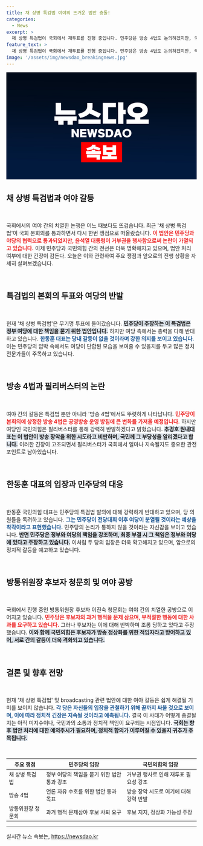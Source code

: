 ```yaml
---
title: 채 상병 특검법 여야의 뜨거운 법안 충돌!
categories:
  - News
excerpt: >
  채 상병 특검법이 국회에서 재투표를 진행 중입니다. 민주당은 방송 4법도 논의하겠지만, 국민의힘은 필리버스터를 예고해 치열한 정치 공방이 예상됩니다. 이 법안들의 운명이 어떻게 될지 주목됩니다!
feature_text: >
  채 상병 특검법이 국회에서 재투표를 진행 중입니다. 민주당은 방송 4법도 논의하겠지만, 국민의힘은 필리버스터를 예고해 치열한 정치 공방이 예상됩니다. 이 법안들의 운명이 어떻게 될지 주목됩니다!
image: '/assets/img/newsdao_breakingnews.jpg'
---
```


<p><img src="/assets/img/newsdao_breakingnews.jpg" alt="ranknews 속보" /></p>

<h2 data-ke-size="size26">채 상병 특검법과 여야 갈등</h2>

<p data-ke-size="size16">&nbsp;</p>

<p>국회에서의 여야 간의 치열한 논쟁은 어느 때보다도 뜨겁습니다. 최근 '채 상병 특검법'이 국회 본회의를 통과하면서 다시 한번 쟁점으로 떠올랐습니다. <b><span style="color: #ee2323;">이 법안은 민주당과 야당의 협력으로 통과되었지만, 윤석열 대통령이 거부권을 행사함으로써 논란이 가열되고 있습니다.</span></b> 이제 민주당과 국민의힘 간의 전선은 더욱 명확해지고 있으며, 법안 처리 여부에 대한 긴장이 감돈다. 오늘은 이와 관련하여 주요 쟁점과 앞으로의 진행 상황을 자세히 살펴보겠습니다.</p>

<p data-ke-size="size16">&nbsp;</p>

<h2 data-ke-size="size26">특검법의 본회의 투표와 여당의 반발</h2>

<p data-ke-size="size16">&nbsp;</p>

<p>현재 '채 상병 특검법'은 무기명 투표에 들어갔습니다. <b><span style="background-color: #21538527;">민주당이 주장하는 이 특검법은 정부 여당에 대한 책임을 묻기 위한 법안입니다.</span></b> 하지만 여당 측에서는 총력을 다해 반대하고 있습니다. <b><span style="color: #1a5490;">한동훈 대표는 당내 갈등이 없을 것이라며 강한 의지를 보이고 있습니다.</span></b> 이는 민주당의 압박 속에서도 여당이 단합된 모습을 보여줄 수 있을지를 두고 많은 정치 전문가들이 주목하고 있습니다.</p>

<p data-ke-size="size16">&nbsp;</p>

<h2 data-ke-size="size26">방송 4법과 필리버스터의 논란</h2>

<p data-ke-size="size16">&nbsp;</p>

<p>여야 간의 갈등은 특검법 뿐만 아니라 '방송 4법'에서도 뚜렷하게 나타납니다. <b><span style="color: #ee2323;">민주당이 본회의에 상정한 방송 4법은 공영방송 운영 방침에 큰 변화를 가져올 예정입니다.</span></b> 하지만 여당인 국민의힘은 필리버스터를 통해 강력히 반발하겠다고 밝혔습니다. <b><span style="background-color: #21538527;">추경호 원내대표는 이 법안이 방송 장악을 위한 시도라고 비판하며, 국민께 그 부당성을 알리겠다고 합니다.</span></b> 이러한 긴장이 고조되면서 필리버스터가 국회에서 얼마나 지속될지도 중요한 관전 포인트로 남아있습니다.</p>

<p data-ke-size="size16">&nbsp;</p>

<h2 data-ke-size="size26">한동훈 대표의 입장과 민주당의 대응</h2>

<p data-ke-size="size16">&nbsp;</p>

<p>한동훈 국민의힘 대표는 민주당의 특검법 발의에 대해 강력하게 반대하고 있으며, 당 의원들을 독려하고 있습니다. <b><span style="color: #1a5490;">그는 민주당이 전당대회 이후 여당이 분열될 것이라는 예상을 착각이라고 표현했습니다.</span></b> 민주당의 논리가 통하지 않을 것이라는 자신감을 보이고 있습니다. <b><span style="background-color: #21538527;">반면 민주당은 정부와 여당의 책임을 강조하며, 최종 부결 시 그 책임은 정부와 여당에 있다고 주장하고 있습니다.</span></b> 이처럼 두 당의 입장은 더욱 확고해지고 있으며, 앞으로의 정치적 갈등을 예고하고 있습니다.</p>

<p data-ke-size="size16">&nbsp;</p>

<h2 data-ke-size="size26">방통위원장 후보자 청문회 및 여야 공방</h2>

<p data-ke-size="size16">&nbsp;</p>

<p>국회에서 진행 중인 방통위원장 후보자 이진숙 청문회는 여야 간의 치열한 공방으로 이어지고 있습니다. <b><span style="color: #ee2323;">민주당은 후보자의 과거 행적을 문제 삼으며, 부적절한 행동에 대한 사과를 요구하고 있습니다.</span></b> 그러나 후보자는 이에 대해 반박하며 조롱 당하고 있다고 주장했습니다. <b><span style="background-color: #21538527;">이와 함께 국민의힘은 후보자가 방송 정상화를 위한 적임자라고 방어하고 있어, 서로 간의 갈등이 더욱 격화되고 있습니다.</span></b></p>

<p data-ke-size="size16">&nbsp;</p>

<h2 data-ke-size="size26">결론 및 향후 전망</h2>

<p data-ke-size="size16">&nbsp;</p>

<p>현재 '채 상병 특검법' 및 broadcasting 관련 법안에 대한 여야 갈등은 쉽게 해결될 기미를 보이지 않습니다. <b><span style="color: #1a5490;">각 당은 자신들의 입장을 관철하기 위해 끝까지 싸울 것으로 보이며, 이에 따라 정치적 긴장은 지속될 것이라고 예측됩니다.</span></b> 결국 이 사태가 어떻게 종결될지는 아직 미지수이나, 국민과의 소통과 정치적 책임이 요구되는 시점입니다. <b><span style="background-color: #21538527;">국회는 향후 법안 처리에 대한 예의주시가 필요하며, 정치적 합의가 이루어질 수 있을지 귀추가 주목됩니다.</span></b></p>

<p data-ke-size="size16">&nbsp;</p>

<table>
  <thead>
    <tr>
      <th>주요 쟁점</th>
      <th>민주당의 입장</th>
      <th>국민의힘의 입장</th>
    </tr>
  </thead>
  <tbody>
    <tr>
      <td>채 상병 특검법</td>
      <td>정부 여당의 책임을 묻기 위한 법안 통과 강조</td>
      <td>거부권 행사로 인해 재투표 필요성 강조</td>
    </tr>
    <tr>
      <td>방송 4법</td>
      <td>언론 자유 수호를 위한 법안 통과 목표</td>
      <td>방송 장악 시도로 여기에 대해 강력 반발</td>
    </tr>
    <tr>
      <td>방통위원장 청문회</td>
      <td>과거 행적 문제삼아 후보 사퇴 요구</td>
      <td>후보 지지, 정상화 가능성 주장</td>
    </tr>
  </tbody>
</table>

<hr />
실시간 뉴스 속보는, <a href="https://newsdao.kr" rel="dofollow">https://newsdao.kr</a>


